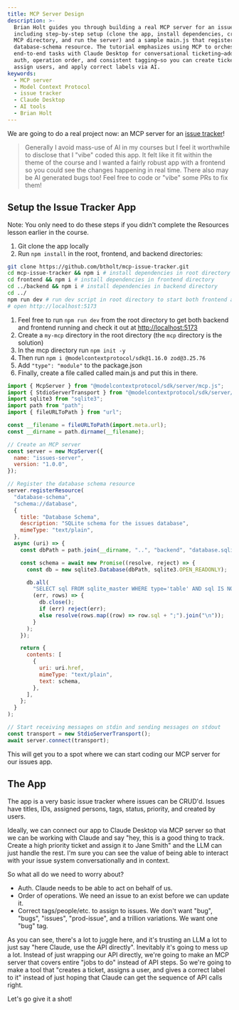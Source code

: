 ```yaml
---
title: MCP Server Design
description: >-
  Brian Holt guides you through building a real MCP server for an issue tracker,
  including step-by-step setup (clone the app, install dependencies, create an
  MCP directory, and run the server) and a sample main.js that registers a
  database-schema resource. The tutorial emphasizes using MCP to orchestrate
  end-to-end tasks with Claude Desktop for conversational ticketing—addressing
  auth, operation order, and consistent tagging—so you can create tickets,
  assign users, and apply correct labels via AI.
keywords:
  - MCP server
  - Model Context Protocol
  - issue tracker
  - Claude Desktop
  - AI tools
  - Brian Holt
---
```


We are going to do a real project now: an MCP server for an [issue tracker][issue]!

> Generally I avoid mass-use of AI in my courses but I feel it worthwhile to disclose that I "vibe" coded this app. It felt like it fit within the theme of the course and I wanted a fairly robust app with a frontend so you could see the changes happening in real time. There also may be AI generated bugs too! Feel free to code or "vibe" some PRs to fix them!

## Setup the Issue Tracker App

Note: You only need to do these steps if you didn't complete the Resources lesson earlier in the course.

1. Git clone the app locally
1. Run `npm install` in the root, frontend, and backend directories:

```bash
git clone https://github.com/btholt/mcp-issue-tracker.git
cd mcp-issue-tracker && npm i # install dependencies in root directory
cd frontend && npm i # install dependencies in frontend directory
cd ../backend && npm i # install dependencies in backend directory
cd ../
npm run dev # run dev script in root directory to start both frontend and backend servers
# open http://localhost:5173
```

1. Feel free to run `npm run dev` from the root directory to get both backend and frontend running and check it out at [http://localhost:5173]()
1. Create a `my-mcp` directory in the root directory (the `mcp` directory is the solution)
1. In the mcp directory run `npm init -y`
1. Then run `npm i @modelcontextprotocol/sdk@1.16.0 zod@3.25.76`
1. Add `"type": "module"` to the package.json
1. Finally, create a file called called main.js and put this in there.

```javascript
import { McpServer } from "@modelcontextprotocol/sdk/server/mcp.js";
import { StdioServerTransport } from "@modelcontextprotocol/sdk/server/stdio.js";
import sqlite3 from "sqlite3";
import path from "path";
import { fileURLToPath } from "url";

const __filename = fileURLToPath(import.meta.url);
const __dirname = path.dirname(__filename);

// Create an MCP server
const server = new McpServer({
  name: "issues-server",
  version: "1.0.0",
});

// Register the database schema resource
server.registerResource(
  "database-schema",
  "schema://database",
  {
    title: "Database Schema",
    description: "SQLite schema for the issues database",
    mimeType: "text/plain",
  },
  async (uri) => {
    const dbPath = path.join(__dirname, "..", "backend", "database.sqlite");

    const schema = await new Promise((resolve, reject) => {
      const db = new sqlite3.Database(dbPath, sqlite3.OPEN_READONLY);

      db.all(
        "SELECT sql FROM sqlite_master WHERE type='table' AND sql IS NOT NULL ORDER BY name",
        (err, rows) => {
          db.close();
          if (err) reject(err);
          else resolve(rows.map((row) => row.sql + ";").join("\n"));
        }
      );
    });

    return {
      contents: [
        {
          uri: uri.href,
          mimeType: "text/plain",
          text: schema,
        },
      ],
    };
  }
);

// Start receiving messages on stdin and sending messages on stdout
const transport = new StdioServerTransport();
await server.connect(transport);
```

This will get you to a spot where we can start coding our MCP server for our issues app.

## The App

The app is a very basic issue tracker where issues can be CRUD'd. Issues have titles, IDs, assigned persons, tags, status, priority, and created by users.

Ideally, we can connect our app to Claude Desktop via MCP server so that we can be working with Claude and say "hey, this is a good thing to track. Create a high priority ticket and assign it to Jane Smith" and the LLM can just handle the rest. I'm sure you can see the value of being able to interact with your issue system conversationally and in context.

So what all do we need to worry about?

- Auth. Claude needs to be able to act on behalf of us.
- Order of operations. We need an issue to an exist before we can update it.
- Correct tags/people/etc. to assign to issues. We don't want "bug", "bugs", "issues", "prod-issue", and a trillion variations. We want one "bug" tag.

As you can see, there's a lot to juggle here, and it's trusting an LLM a lot to just say "here Claude, use the API directly". Inevitably it's going to mess up a lot. Instead of just wrapping our API directly, we're going to make an MCP server that covers entire "jobs to do" instead of API steps. So we're going to make a tool that "creates a ticket, assigns a user, and gives a correct label to it" instead of just hoping that Claude can get the sequence of API calls right.

Let's go give it a shot!

[issue]: https://github.com/btholt/mcp-issue-tracker
